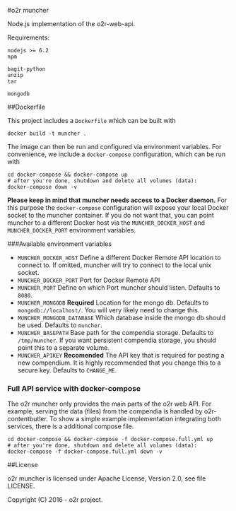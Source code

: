 #o2r muncher

Node.js implementation of the o2r-web-api.

Requirements:

```
nodejs >= 6.2
npm

bagit-python
unzip
tar

mongodb
```

##Dockerfile

This project includes a `Dockerfile` which can be built with
```
docker build -t muncher .
```

The image can then be run and configured via environment variables. For convenience,
we include a `docker-compose` configuration, which can be run with

```
cd docker-compose && docker-compose up
# after you're done, shutdown and delete all volumes (data):
docker-compose down -v
```

__Please keep in mind that muncher needs access to a Docker daemon.__ For this
purpose the `docker-compose` configuration will expose your local Docker socket
to the muncher container. If you do not want that, you can point muncher to a
different Docker host via the `MUNCHER_DOCKER_HOST` and `MUNCHER_DOCKER_PORT`
environment variables.

###Available environment variables

* `MUNCHER_DOCKER_HOST`
  Define a different Docker Remote API location to connect to. If omitted, muncher will try to connect to the local unix socket.
* `MUNCHER_DOCKER_PORT`
  Port for Docker Remote API
* `MUNCHER_PORT`
  Define on which Port muncher should listen. Defaults to `8080`.
* `MUNCHER_MONGODB` __Required__
  Location for the mongo db. Defaults to `mongodb://localhost/`. You will very likely need to change this.
* `MUNCHER_MONGODB_DATABASE`
  Which database inside the mongo db should be used. Defaults to `muncher`.
* `MUNCHER_BASEPATH`
  Base path for the compendia storage. Defaults to `/tmp/muncher`. If you want persistent compendia storage, you should point this to a separate volume.
* `MUNCHER_APIKEY` __Recomended__
  The API key that is required for posting a new compendium. It is highly recommended that you change this to a secure key. Defaults to `CHANGE_ME`.

### Full API service with docker-compose

The o2r muncher only provides the main parts of the o2r web API. For example, serving the data (files) from the compendia is handled by o2r-contentbutler. To show a simple example implementation integrating both services, there is a additional compose file.

```
cd docker-compose && docker-compose -f docker-compose.full.yml up
# after you're done, shutdown and delete all volumes (data):
docker-compose -f docker-compose.full.yml down -v
```

##License

o2r muncher is licensed under Apache License, Version 2.0, see file LICENSE.

Copyright (C) 2016 - o2r project.
